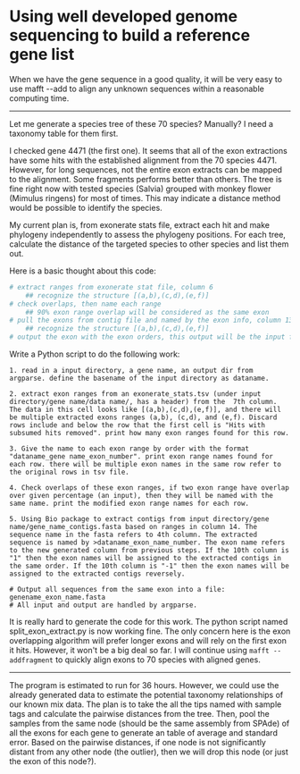 # Using well developed genome sequencing to build a reference gene list
When we have the gene sequence in a good quality, it will be very easy to use mafft --add to align any unknown sequences within a reasonable computing time.

---

Let me generate a species tree of these 70 species? Manually? I need a taxonomy table for them first. 

I checked gene 4471 (the first one). It seems that all of the exon extractions have some hits with the established alignment from the 70 species 4471. However, for long sequences, not the entire exon extracts can be mapped to the alignment. Some fragments performs better than others. The tree is fine right now with tested species (Salvia) grouped with monkey flower (Mimulus ringens) for most of times. This may indicate a distance method would be possible to identify the species.

My current plan is, from exonerate stats file, extract each hit and make phylogeny independently to assess the phylogeny positions. For each tree, calculate the distance of the targeted species to other species and list them out.

Here is a basic thought about this code:
```python
# extract ranges from exonerate stat file, column 6
    ## recognize the structure [(a,b),(c,d),(e,f)]
# check overlaps, then name each range
    ## 90% exon range overlap will be considered as the same exon
# pull the exons from contig file and named by the exon info, column 13
    ## recognize the structure [(a,b),(c,d),(e,f)]
# output the exon with the exon orders, this output will be the input file for mafft --add
```

Write a Python script to do the following work:
```
1. read in a input directory, a gene name, an output dir from argparse. define the basename of the input directory as dataname.

2. extract exon ranges from an exonerate_stats.tsv (under input directory/gene name/data name/, has a header) from the  7th column. The data in this cell looks like [(a,b),(c,d),(e,f)], and there will be multiple extracted exons ranges (a,b), (c,d), and (e,f). Discard rows include and below the row that the first cell is "Hits with subsumed hits removed". print how many exon ranges found for this row.

3. Give the name to each exon range by order with the format "dataname_gene name_exon_number". print exon range names found for each row. there will be multiple exon names in the same row refer to the original rows in tsv file.

4. Check overlaps of these exon ranges, if two exon range have overlap over given percentage (an input), then they will be named with the same name. print the modified exon range names for each row.

5. Using Bio package to extract contigs from input directory/gene name/gene_name_contigs.fasta based on ranges in column 14. The sequence name in the fasta refers to 4th column. The extracted sequence is named by >dataname_exon_name_number. The exon name refers to the new generated column from previous steps. If the 10th column is "1" then the exon names will be assigned to the extracted contigs in the same order. If the 10th column is "-1" then the exon names will be assigned to the extracted contigs reversely.

# Output all sequences from the same exon into a file: genename_exon_name.fasta
# All input and output are handled by argparse.
```

It is really hard to generate the code for this work. The python script named split_exon_extract.py is now working fine. The only concern here is the exon overlapping algorithm will prefer longer exons and will rely on the first exon it hits. However, it won't be a big deal so far. I will continue using `mafft --addfragment` to quickly align exons to 70 species with aligned genes.

---

The program is estimated to run for 36 hours. However, we could use the already generated data to estimate the potential taxonomy relationships of our known mix data. The plan is to take the all the tips named with sample tags and calculate the pairwise distances from the tree. Then, pool the samples from the same node (should be the same assembly from SPAde) of all the exons for each gene to generate an table of average and standard error. Based on the pairwise distances, if one node is not significantly distant from any other node (the outlier), then we will drop this node (or just the exon of this node?).

